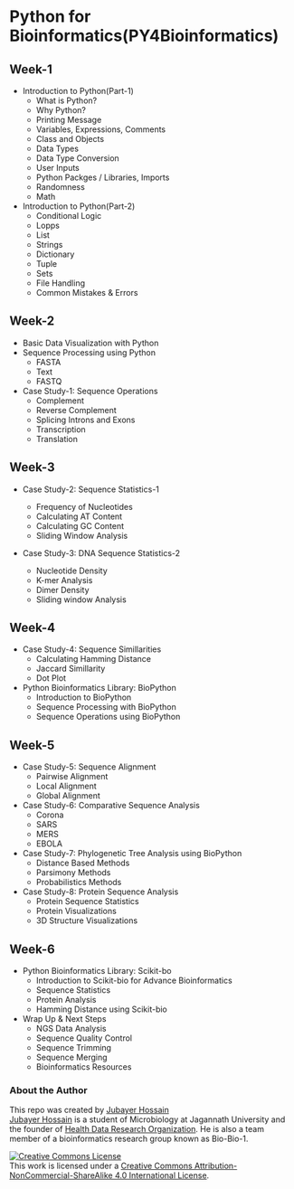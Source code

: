 # Python for Bioinformatics(PY4Bioinformatics)

## Week-1 
- Introduction to Python(Part-1) 
	- What is Python? 
	- Why Python? 
	- Printing Message 
	- Variables, Expressions, Comments 
	- Class and Objects 
	- Data Types 
	- Data Type Conversion 
	- User Inputs 
	- Python Packges / Libraries, Imports
	- Randomness 
	- Math 
- Introduction to Python(Part-2) 
	- Conditional Logic 
	- Lopps 
	- List 
	- Strings
	- Dictionary 
	- Tuple 
	- Sets 
	- File Handling 
	- Common Mistakes & Errors
## Week-2 
- Basic Data Visualization with Python
 - Sequence Processing using Python 
	- FASTA  
	- Text 
	- FASTQ
-  Case Study-1: Sequence Operations 
	- Complement 
	- Reverse Complement 
	- Splicing Introns and Exons
	- Transcription
	- Translation 
## Week-3 
- Case Study-2: Sequence Statistics-1 
	- Frequency of Nucleotides 
	- Calculating AT  Content 
	- Calculating GC Content 
	- Sliding Window Analysis 
	
- Case Study-3: DNA Sequence Statistics-2 
	- Nucleotide Density
	- K-mer Analysis 
	- Dimer Density 
	- Sliding window Analysis 
## Week-4
- Case Study-4: Sequence Simillarities 
	- Calculating Hamming Distance 
	- Jaccard Simillarity 
	- Dot Plot 
- Python Bioinformatics Library: BioPython
	- Introduction to BioPython 
	- Sequence Processing with BioPython 
	- Sequence Operations using BioPython 
## Week-5 
- Case Study-5: Sequence Alignment 
	- Pairwise Alignment 
	- Local Alignment 
	- Global Alignment 
- Case Study-6: Comparative Sequence Analysis 
	- Corona 
	- SARS 
	- MERS 
	- EBOLA
- Case Study-7: Phylogenetic Tree Analysis using BioPython
	- Distance Based Methods 
	- Parsimony Methods 
	- Probabilistics Methods
- Case Study-8: Protein Sequence Analysis 
	- Protein Sequence Statistics 
	- Protein Visualizations 
	- 3D Structure Visualizations
## Week-6
- Python Bioinformatics Library: Scikit-bo 
	- Introduction to Scikit-bio for Advance Bioinformatics 
	- Sequence Statistics 
	- Protein Analysis 
	- Hamming Distance using Scikit-bio 
- Wrap Up & Next Steps
	- NGS Data Analysis 
	- Sequence Quality Control 
	- Sequence Trimming 
	- Sequence Merging 
	- Bioinformatics Resources 


<h3>About the Author</h3>
This repo was created by <a href="https://datatutor.github.io/" target="_blank">Jubayer Hossain</a> <br>
<a href="https://datatutor.github.io/" target="_blank">Jubayer Hossain</a> is a student of Microbiology at Jagannath University and the founder of <a href="https://hdro.github.io/" target="_blank">Health Data Research Organization</a>. He is also a team member of a bioinformatics research group known as Bio-Bio-1. 

<a rel="license" href="http://creativecommons.org/licenses/by-nc-sa/4.0/"><img alt="Creative Commons License" style="border-width:0" src="https://i.creativecommons.org/l/by-nc-sa/4.0/88x31.png" /></a><br />This work is licensed under a <a rel="license" href="http://creativecommons.org/licenses/by-nc-sa/4.0/">Creative Commons Attribution-NonCommercial-ShareAlike 4.0 International License</a>.

